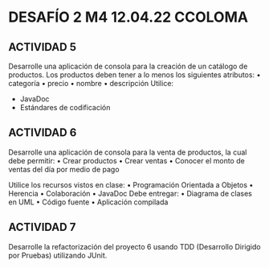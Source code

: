 # DESAFÍO 2 M4 12.04.22 CCOLOMA

## ACTIVIDAD 5
Desarrolle una aplicación de consola para la creación de un catálogo de productos.
Los productos deben tener a lo menos los siguientes atributos:
•	categoría
•	precio
•	nombre
•	descripción
Utilice:
- JavaDoc
- Estándares de codificación

## ACTIVIDAD 6
Desarrolle una aplicación de consola para la venta de productos, la cual debe permitir:
•	Crear productos
•	Crear ventas
•	Conocer el monto de ventas del día por medio de pago

Utilice los recursos vistos en clase:
•	Programación Orientada a Objetos
•	Herencia
•	Colaboración
•	JavaDoc
Debe entregar:
•	Diagrama de clases en UML 
•	Código fuente
•	Aplicación compilada

## ACTIVIDAD 7
Desarrolle la refactorización del proyecto 6 usando TDD (Desarrollo Dirigido por Pruebas) utilizando JUnit.
